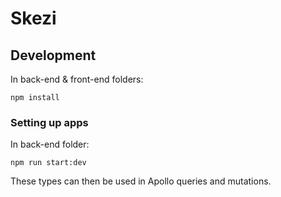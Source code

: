 # Skezi

## Development

In back-end & front-end folders:

```
npm install
```

### Setting up apps

In back-end folder:

```
npm run start:dev
```

These types can then be used in Apollo queries and mutations.
